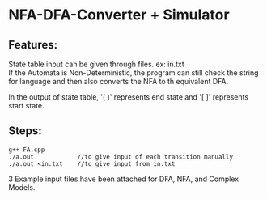 # NFA-DFA-Converter + Simulator

## Features:

State table input can be given through files. ex: in.txt  
If the Automata is Non-Deterministic, the program can still check the string for language and then also converts the NFA to th equivalent DFA.  

In the output of state table, '( )' represents end state and '[ ]' represents start state.  

## Steps:
```
g++ FA.cpp  
./a.out            //to give input of each transition manually  
./a.out <in.txt    //to give input from in.txt  
```

3 Example input files have been attached for DFA, NFA, and Complex Models.  
